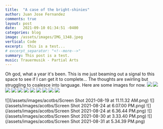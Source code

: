 ```yaml
---
title:  "A case of the bright-shinies"
author: Juan Jose Fernandez
comments: true
layout: post
date:   2021-09-10 01:34:51 -0400
categories: blog    
image: /assets/images/IMG_1348.jpeg
vertical: Code
excerpt:  this is a test...
# excerpt_separator: "<!--more-->"
summary: This post is a test.
music: Trauermusik - Partial Arts
---
```

Oh god, what a year it's been. This is me just beaming out a signal to this space to see if I can get it to complete...
The thoughts are swirling but struggling to coalesce into language. Here are some images for now.
![](/assets/images/acotbs/65309334110__DCC7A0EE-35DC-4A9C-8BC5-317626446DAB.jpeg)
![](/assets/images/acotbs/IMG_0935.jpeg)
![](/assets/images/acotbs/IMG_0939.PNG)
![](/assets/images/acotbs/IMG_0945.jpeg)
![](/assets/images/acotbs/IMG_1167.jpeg)
![](/assets/images/acotbs/IMG_1247.jpeg)
![](/assets/images/acotbs/IMG_1371.jpeg)
![](/assets/images/acotbs/IMG_1408.jpeg)
![](/assets/images/acotbs/IMG_1433.jpeg)
![](/assets/images/acotbs/IMG_1472.jpeg)
![](/assets/images/acotbs/IMG_2004.jpeg)

![](/assets/images/acotbs/Screen Shot 2021-08-19 at 11.11.32 AM.png)
![](/assets/images/acotbs/Screen Shot 2021-08-24 at 6.07.00 PM.png)
![](/assets/images/acotbs/Screen Shot 2021-08-24 at 6.36.44 PM.png)
![](/assets/images/acotbs/Screen Shot 2021-08-30 at 3.33.40 PM.png)
![](/assets/images/acotbs/Screen Shot 2021-08-31 at 5.34.39 PM.png)